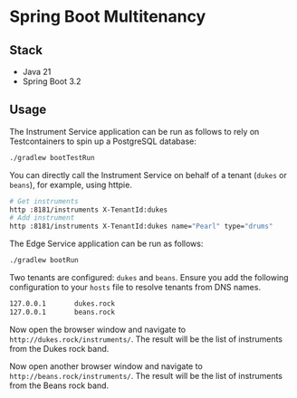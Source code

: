# Spring Boot Multitenancy

## Stack

* Java 21
* Spring Boot 3.2

## Usage

The Instrument Service application can be run as follows to rely on Testcontainers to spin up a PostgreSQL database:

```bash
./gradlew bootTestRun
```

You can directly call the Instrument Service on behalf of a tenant (`dukes` or `beans`), for example, using httpie.

```bash
# Get instruments
http :8181/instruments X-TenantId:dukes
# Add instrument
http :8181/instruments X-TenantId:dukes name="Pearl" type="drums"
```

The Edge Service application can be run as follows:

```bash
./gradlew bootRun
```

Two tenants are configured: `dukes` and `beans`. Ensure you add the following configuration to your `hosts` file to resolve tenants from DNS names.

```bash
127.0.0.1       dukes.rock
127.0.0.1       beans.rock
```

Now open the browser window and navigate to `http://dukes.rock/instruments/`. The result will be the list of instruments from the Dukes rock band.

Now open another browser window and navigate to `http://beans.rock/instruments/`. The result will be the list of instruments from the Beans rock band.
